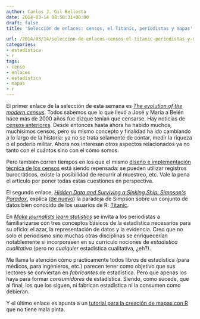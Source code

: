 ```yaml
---
author: Carlos J. Gil Bellosta
date: 2014-03-14 08:58:31+00:00
draft: false
title: 'Selección de enlaces: censos, el Titanic, periodistas y mapas'

url: /2014/03/14/seleccion-de-enlaces-censos-el-titanic-periodistas-y-mapas/
categories:
- estadística
- r
tags:
- censo
- enlaces
- estadística
- mapas
- r
---
```


El primer enlace de la selección de esta semana es [_The evolution of the modern census_](http://www.statslife.org.uk/significance/1268-the-evolution-of-the-modern-census). Todos sabemos que lo que llevó a José y María a Belén hace más de 2000 años fue dizque tenían que censarse. Hay noticias de [censos anteriores](http://www.datanalytics.com/2010/04/07/el-censo-del-rey-david-y-el-castigo-de-yahve/). Desde entonces hasta ahora ha habido muchos, muchísimos censos, pero su mismo concepto y finalidad ha ido cambiando a lo largo de la historia: ya no se trata solamente de contar, medir la riqueza o el poderío militar. Ahora nos interesan otros aspectos relacionados ya no tanto con el cuántos sino con el cómo somos.

Pero también corren tiempos en los que el mismo [diseño e implementación técnica de los censos](http://www.datanalytics.com/2014/01/03/los-censos-huelen-a-naftalina-y-son-muy-caros/) está siendo repensada: se pueden utilizar registros burocráticos, existe la posibilidad de recurrir al muestreo, etc. Vale la pena el artículo por poner todas estas cuestiones en perspectiva.

El segundo enlace, [_Hidden Data and Surviving a Sinking Ship: Simpson's Paradox_](http://www.select-statistics.co.uk/article/blog-post/hidden-data-and-surviving-a-sinking-ship-simpsons-paradox), explica ([de nuevo](http://www.datanalytics.com/tag/paradoja-de-simpson/)) la paradoja de Simpson sobre un conjunto de datos bien conocido de los usuarios de R: [Titanic](https://stat.ethz.ch/R-manual/R-devel/library/datasets/html/Titanic.html).

En [_Make journalists learn statistics_](http://learnandteachstatistics.wordpress.com/2013/01/28/journalists/) se invita a los periodistas a familiarizarse con tres conceptos básicos de la estadística necesarios para su oficio: el azar, la representación de datos y la evidencia. Creo que no solo el periodismo sino muchas otras disciplinas se enriquecerían notablemente si incorporasen en su currículo nociones de _estadística cualitativa_ (pero no _cualquier_ estadística cualitativa, ¿eh?).

Me llama la atención cómo prácticamente todos libros de estadística (para médicos, para ingenieros, etc.) parecen tener como objetivo que sus lectores se conviertan en _fabricantes_ de estadística. Pero que apenas los haya para formar _consumidores_ de estadística. Siendo, como sucede, que al final, los que los siguen, ni fabrican estadística ni la consumen como debieran.

Y el último enlace es apunta a un [tutorial para la creación de mapas con R](http://pakillo.github.io/R-GIS-tutorial/) que no tiene mala pinta.
